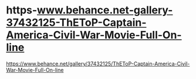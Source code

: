 # https-www.behance.net-gallery-37432125-ThEToP-Captain-America-Civil-War-Movie-Full-On-line
https://www.behance.net/gallery/37432125/ThEToP-Captain-America-Civil-War-Movie-Full-On-line
